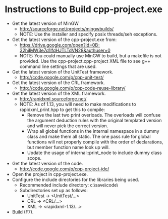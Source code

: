 # Instructions to Build cpp-project.exe #

  * Get the latest version of MinGW
    * http://sourceforge.net/projects/mingwbuilds/
    * NOTE: Use the installer and specify posix threads/seh exceptions.
  * Get the latest version of the cpp-project.exe from:
    * https://drive.google.com/open?id=0B-32hiIMW3e7d1lfdHJTLTdVN28&authuser=0
    * NOTE: You could manually use MinGW to build, but a makefile is not provided.  Use the cpp-project.cpp-project XML file to see g++ command line settings that are used.
  * Get the latest version of the UnitTest framework.
    * http://code.google.com/p/cpp-unit-test/
  * Get the latest version of the CRL framework.
    * http://code.google.com/p/cpp-code-reuse-library/
  * Get the latest version of the XML framework.
    * http://rapidxml.sourceforge.net/
    * NOTE: As of 1.13, you will need to make modifications to rapidxml\_print.hpp to get this to compile:
      * Remove the last two print overloads.  The overloads will confuse the argument deduction rules with the original templated version and will never pick the correct version.
      * Wrap all global functions in the internal namespace in a dummy class and make them all static.  The one pass rule for global functions will not properly compile with the order of declarations, but member function name look up will.
      * Update the usage of internal::print\_node to include dummy class scope.
  * Get the latest version of the code.
    * http://code.google.com/p/cpp-project-ide/
  * Open the project in cpp-project.exe.
  * Configure the include directories for the libraries being used.
    * Recommended include directory: c:\save\code\
    * Subdirectories set up as follows:
      * UnitTest -> <UnitTest/...>
      * CRL -> <CRL/...>
      * XML -> <rapidxml-1.13/...>
  * Build (F7).
